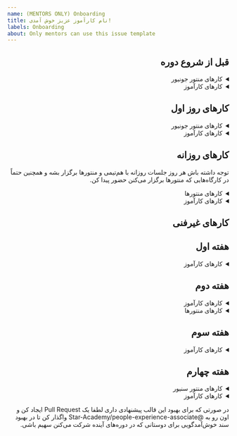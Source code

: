 ```yaml
---
name: (MENTORS ONLY) Onboarding
title: نام کارآموز عزیز خوش آمدی!
labels: Onboarding
about: Only mentors can use this issue template
---
```


<div dir="rtl">

## قبل از شروع دوره

<details dir="rtl">
  <summary>کارهای منتور جونیور</summary>

-   در افتتاحیه شرکت کن
-   قبل از شروع دوره به کارآموز پیام بده و ایمیل‌شو برای انجام ادامه کارها بگیر. تو پیامت خودت رو معرفی کن و بگو اگه سوالی داشت می‌تونه ازت بپرسه

 </details>

<details dir="rtl">
  <summary>کار‌های کارآموز</summary>

-   در افتتاحیه شرکت کن

</details>

## کار‌های روز اول

<details dir="rtl">
  <summary>کار‌های منتور جونیور</summary>

-   کارآموزت رو به GitHub دعوت کن و اگه توضیح اضافی در این مورد خواست بهش بده
-   مطمئن شو کارآموز با موفقیت تونسته این Issue رو به خودش اساین کنه

</details>

<details dir="rtl">
  <summary>کار‌های کارآموز</summary>
  
  -  از منتور پیگیری کن که به GitHub اضافه بشی
  -  به ریپو
    [codestar-intern-issues](https://github.com/Star-Academy/codestar-intern-issues/issues/)
    برو و Issueئی که به اسم‌ت ثبت شده رو پیدا و به خودت assign کن
  -  به هم‌گروهیت پیام بده و با هم ارتباط بگیرید
  -  هماهنگ کنین هر روز تو یه ساعت مشخصی با هم جلسه داشته باشید و کار رو به صورت Pair Programming با هم شروع کنین
  -  به
    [سایت مستندات](https://docs.code-star.ir/)
    برو و فازهای مقدماتی رو شروع کن
  -  وقتی کار‌های روز اول رو انجام دادی، لیبل "Day 01 - Complete" رو به Issue اضافه کن

 </details>

## کار‌های روزانه

توجه داشته باش هر روز جلسات روزانه با هم‌تیمی و منتور‌ها برگزار بشه و همچنین حتماً در کارگاه‌هایی که منتور‌ها برگزار می‌کنن حضور پیدا کن.

<details dir="rtl">
  <summary>کار‌های منتورها</summary>

-   هر روز جلسه روزانه رو برگزار و روند رشد کارآموزها رو بررسی کنین
-   اگه مشکل فنی یا غیر فنی وجود داره که نیاز به بررسی بیشتر آکادمی داره، حتماً به مسئول آکادمی اطلاع بدین

</details>

<details dir="rtl">
  <summary>کار‌های کارآموز</summary>

-   هر روز با هم‌گروهیت از ابتدای شروع کار، جلسه روزانه برگزار کن و برنامه کاری روز رو با هم تنظیم کنین و جلو برین
-   عصرها به جلسه روزانه با منتورهات برو و گزارشی از پیشرفت‌ها، مشکلات و اتفاقات روزانه به همراه برنامه فردا ارائه بده

 </details>

## کار‌های غیر‌فنی

## هفته اول

<details dir="rtl">
  <summary>کار‌های کارآموز</summary>
  
  -  برنامه جلسات غیر‌فنی و کارکرد هر یک را از [اینجا](https://github.com/Star-Academy/codestar-internship/blob/master/Non-Tech/non-tech-sessions.md) مطالعه کن
     -  بخش جلسات دورهمی رو مطالعه کن
     -  بخش جلسات AMA رو مطالعه کن
     -  بخش جلسات یک به یک رو مطالعه کن
     -  بخش جلسات Coffee Chats رو مطالعه کن
   
  -  وقتی کار‌های هفته اول رو انجام دادی لیبل "Week 01 - Complete" رو به Issue اضافه کن

</details>

## هفته دوم

<details dir="rtl">
  <summary>کارهای کارآموز</summary>

-   در این هفته و هفته‌های آینده با سه نفر از اعضای بقیه تیم ها جلسه [Coffee Chat](https://about.gitlab.com/company/culture/all-remote/informal-communication/#coffee-chats) برنامه ریزی کن و سعی کن بیشتر با بقیه بچه‌ها در این جلسات آشنا بشی. مدت زمان پیشنهادی برای این جلسات نیم ساعته

-   جلسه اول Coffee Chat برگزار شد
-   جلسه دوم Coffee Chat برگزار شد
-   جلسه سوم Coffee Chat برگزار شد

-   به جلسه [یک به یک](https://knowyourteam.com/blog/2018/01/03/7-ways-to-prepare-for-an-effective-one-on-one-meeting-with-your-manager/) با منتور برو

-   وقتی کار‌های هفته دوم رو انجام دادی لیبل "week 02 - Complete" رو به Issue اضافه کن

</details>

<details dir="rtl">
  <summary>کارهای منتور‌ها</summary>
  
  -  یکی از منتور‌ها جلسه [یک به یک](https://knowyourteam.com/blog/2018/01/03/7-ways-to-prepare-for-an-effective-one-on-one-meeting-with-your-manager/) با کارآموز برنامه‌ریزی کند و در مورد موارد مختلف جهت آشنایی بیشتر گفت و گو کنین

</details>

## هفته سوم

<details dir="rtl">
  <summary>کارهای کارآموز</summary>
  
-  نمی‌خوایم توی کارآموزی تک‌بعدی باشی و فقط کار کنی، پس حداقل در دو مورد از دورهمی‌ها و مسابقه‌ها شرکت کن.
     -  در یکی از دورهمی ها شرکت کردم
     -  در یکی از بازی‌ها/مسابقه‌ها شرکت کردم
-  کار در ساعات طولانی با کامپیوتر می‌تونه دردسر ساز بشه و به سلامتی ما آسیب بزنه، بنابراین [مستند سلامتی](https://github.com/Star-Academy/codestar-internship/blob/master/Non-Tech/Health/health.md) رو با دقت بخون و نکاتش رو رعایت کن

-   وقتی کار‌های هفته سوم رو انجام دادی لیبل "week 03 - Complete" رو به ایشوت متصل کن

</details>

## هفته چهارم

<details dir="rtl">
  <summary>کارهای منتور سنیور</summary>
  
  -   یک جلسه [AMA](https://about.gitlab.com/company/culture/all-remote/learning-and-development/#ask-me-anything-ama-group-conversations-and-key-meetings) میان چند نفر از بچه‌ها و یکی از مدیران ارشد برنامه ریزی کن و به اطلاع کارآموز برسون</spam>

</details>

<details dir="rtl">
  <summary>کارهای کارآموز</summary>
  
  -   در جلسه [AMA](https://about.gitlab.com/company/culture/all-remote/learning-and-development/#ask-me-anything-ama-group-conversations-and-key-meetings) شرکت کن و هر چیزی که در مورد تیم ستاره، گذشته‌، حال و آینده‌اش دوست داری بپرس 
  -  خسته نباشی، کارای این ایشو تموم شد پس این ایشو رو  Close کن

</details>

در صورتی که برای بهبود این قالب پیشنهادی داری لطفا یک
Pull Request
ایجاد کن و اون رو به
@Star-Academy/people-experience-associate
واگذار کن تا در بهبود سند خوش‌آمدگویی برای دوستانی که در دوره‌های آینده شرکت می‌کنن سهیم باشی.

</div>

